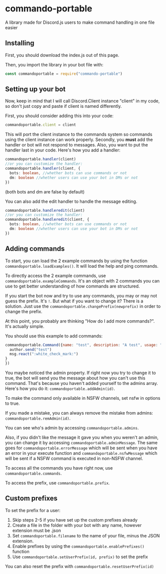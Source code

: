 # commando-portable
A library made for Discord.js users to make command handling in one file easier

## Installing
First, you should download the index.js out of this page.

Then, you import the library in your bot file with:
```javascript
const commandoportable = require("commando-portable")
```

## Setting up your bot
Now, keep in mind that I will call Discord.Client instance "client" in my code, so don't just copy and paste if client is named differently.

First, you should consider adding this into your code:
```javascript
commandoportable.client = client
```
This will port the client instance to the commands system so commands using the client instance can work properly.
Secondly, you <b>must</b> add the handler or bot will not respond to messages. Also, you want to put the handler last in your code.
Here's how you add a handler:
```typescript
commandoportable.handler(client)
//or you can customize the handler:
commandoportable.handler(client, {
  bots: boolean, //whether bots can use commands or not
  dm: boolean //whether users can use your bot in DMs or not
})
```
(both bots and dm are false by default)

You can also add the edit handler to handle the message editing.
```typescript
commandoportable.handleredit(client)
//or you can customize the handler:
commandoportable.handleredit(client, {
  bots: boolean, //whether bots can use commands or not
  dm: boolean //whether users can use your bot in DMs or not
})
```
## Adding commands
To start, you can load the 2 example commands by using the function `commandoportable.loadExamples()`. It will load the help and ping commands.

To directly access the 2 example commands, use `commandoportable.exampleCommands`. It's an object with 2 commands you can use to get better understanding of how commands are structured.

If you start the bot now and try to use any commands, you may or may not guess the prefix. It's `!`. But what if you want to change it? There is a solution. Just use the `commandoportable.changePrefix(newprefix)` in order to change the prefix.

At this point, you probably are thinking "How do I add more commands?". It's actually simple.

You should use this example to add commands:
```javascript
commandoportable.Command({name: "test", description: "A test", usage: "Test", category: "No category", admin: false, execute: async(msg, args, author, client) => {
  author.send("test")
  msg.react(":white_check_mark:")
}
})
```
You maybe noticed the admin property. If right now you try to change it to true, the bot will send you the message about how you can't use this command. That's because you haven't added yourself to the admins array. Here's how you do it: `commandoportable.addAdmin(id)`.

To make the command only available in NSFW channels, set nsfw in options to true.

If you made a mistake, you can always remove the mistake from admins: `commandoportable.remAdmin(id)`.

You can see who's admin by accessing `commandoportable.admins`.

Also, if you didn't like the message it gave you when you weren't an admin, you can change it by accessing `commandoportable.adminMessage`. The same goes for `commandoportable.errorMessage` which will be sent when you have an error in your execute function and `commandoportable.nsfwMessage` which will be sent if a NSFW command is executed in non-NSFW channel.

To access all the commands you have right now, use `commandoportable.commands`.

To access the prefix, use `commandoportable.prefix`.
## Custom prefixes
To set the prefix for a user:
1) Skip steps 2-5 if you have set up the custom prefixes already
2) Create a file in the folder with your bot with any name, however extension must be .json
4) Set `commandoportable.filename` to the name of your file, minus the JSON extension.
5) Enable prefixes by using the `commandoportable.enablePrefixes()` function
6) Use `commandoportable.setUserPrefix(id, prefix)` to set the prefix

You can also reset the prefix with `commandoportable.resetUserPrefix(id)`
